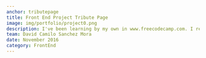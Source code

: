 ```yaml
---
anchor: tributepage
title: Front End Project Tribute Page
image: img/portfolio/project0.png
description: I've been learning by my own in www.freecodecamp.com. I really appreciate that kind of websites even tough it's free, it's good quality study material and challenges. By far I've just completed the first challenge of the section called Basic Front End Development Projects See the live demo and source code at: 
team: David Camilo Sanchez Mora
date: November 2016
category: FrontEnd
---
```

